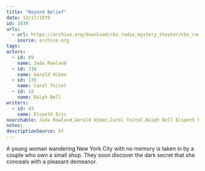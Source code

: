 ```yaml
---
title: "Beyond Belief"
date: 12/17/1979
id: 1039
urls: 
  - url: https://archive.org/download/cbs_radio_mystery_theater/cbs_radio_mystery_theater-1001-1050.zip/cbs_radio_mystery_theater-1001-1050%2Fcbsrmt_1039_beyond_belief.mp3
    source: archive-org
tags: 
actors:  
  - id: 69
    name: Jada Rowland  
  - id: 316
    name: Gerald Hiken  
  - id: 135
    name: Carol Teitel  
  - id: 12
    name: Ralph Bell
writers:  
  - id: 43
    name: Elspeth Eric
searchable: Jada Rowland,Gerald Hiken,Carol Teitel,Ralph Bell Elspeth Eric
notes: 
descriptionSource: kf
---
```

A young woman wandering New York City with no memory is taken in by a couple who own a small shop. They soon discover the dark secret that she conceals with a pleasant demeanor.